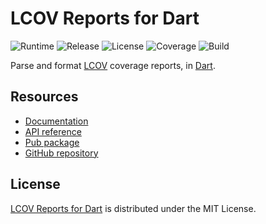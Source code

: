 # LCOV Reports for Dart
![Runtime](https://img.shields.io/badge/dart-%3E%3D2.0-brightgreen.svg) ![Release](https://img.shields.io/pub/v/lcov.svg) ![License](https://img.shields.io/badge/license-MIT-blue.svg) ![Coverage](https://coveralls.io/repos/github/cedx/lcov.dart/badge.svg) ![Build](https://travis-ci.com/cedx/lcov.dart.svg)

Parse and format [LCOV](http://ltp.sourceforge.net/coverage/lcov.php) coverage reports, in [Dart](https://www.dartlang.org).

## Resources
- [Documentation](https://dev.belin.io/lcov.dart)
- [API reference](https://dev.belin.io/lcov.dart/api)
- [Pub package](https://pub.dartlang.org/packages/lcov)
- [GitHub repository](https://github.com/cedx/lcov.dart)

## License
[LCOV Reports for Dart](https://dev.belin.io/lcov.dart) is distributed under the MIT License.
